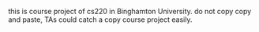 this is course project of cs220 in Binghamton University.
do not copy copy and paste, TAs could catch a copy course project easily.
